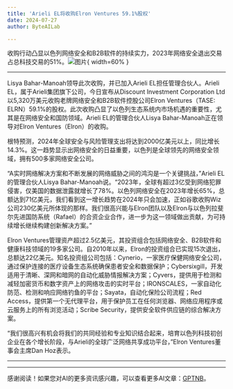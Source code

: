 ```yaml
---
title: 'Arieli EL将收购Elron Ventures 59.1%股权'
date: 2024-07-27
author: ByteAILab

---
```


收购行动凸显以色列网络安全和B2B软件的持续实力，2023年网络安全退出交易占总科技交易的51%。![图片](https://ai-techpark.com/wp-content/uploads/2024/07/Arieli-EL-960x540.jpg){ width=60% }

---
Lisya Bahar-Manoah领导此次收购，并已加入Arieli EL担任管理合伙人。Arieli EL，属于Arieli集团旗下公司，今日宣布从Discount Investment Corporation Ltd以5,320万美元收购老牌网络安全和B2B软件控股公司Elron Ventures（TASE: ELRN）59.1%的股权。此次收购凸显了以色列生态系统内市场机遇的重要性，尤其是在网络安全和国防领域。Arieli EL的管理合伙人Lisya Bahar-Manoah正在领导对Elron Ventures（Elron）的收购。

根特预测，2024年全球安全与风险管理支出将达到2000亿美元以上，同比增长14.3%。这一趋势显示出网络安全的日益重要，以色列是全球领先的网络安全领域，拥有500多家网络安全公司。

“A实时网络解决方案和不断发展的网络威胁之间的鸿沟是一个关键挑战，”Arieli EL的管理合伙人Lisya Bahar-Manoah说。“2023年，全球有超过3亿受到网络犯罪侵害，仅美国的数据泄露就增长了78%。以色列网络安全在2023年增长65%，总额达到71亿美元，我们看到这一增长趋势在2024年只会加速，正如谷歌收购Wiz公司230亿美元所体现的那样。我们很高兴能与Elron团队以及Elron与以色列拉斐尔先进国防系统（Rafael）的合资企业合作，进一步为这一领域做出贡献，为可持续增长继续构建创新解决方案。”

Elron Ventures管理资产超过2.5亿美元，其投资组合包括网络安全、B2B软件和健康科技领域的19多家公司。自2010年以来，Elron的投资组合已实现15次退出，总额达22亿美元。知名投资组公司包括：Cynerio，一家医疗保健网络安全公司，通过保护连接的医疗设备生态系统确保患者安全和数据保护；Cybersixgill，开发适用于清晰、深网和暗网的自动化威胁情报解决方案；Cyvers，提供用于检测和减轻加密货币和数字资产上的网络攻击的实时平台；IRONSCALES，一家自动化防范、检测和响应网络钓鱼的平台；Sayata，自动化保险公司流程；Red Access，提供第一个无代理平台，用于保护员工在任何浏览器、网络应用程序或云服务上的所有浏览活动；Scribe Security，提供安全软件供应链的综合解决方案。

“我们很高兴有机会将我们的共同经验和专业知识结合起来，培育以色列科技初创企业在各个增长阶段，与Arieli的全球广泛网络共享成功平台，”Elron Ventures董事会主席Dan Hoz表示。 

---
---
感谢阅读！如果您对AI的更多资讯感兴趣，可以查看更多AI文章：[GPTNB](https://gptnb.com)。